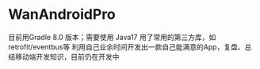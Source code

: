 # WanAndroidPro
目前用Gradle 8.0 版本；需要使用 Java17
用了常用的第三方库，如 retrofit/eventbus等
利用自己业余时间开发出一款自己能满意的App，复盘、总结移动端开发知识，目前仍在开发中
